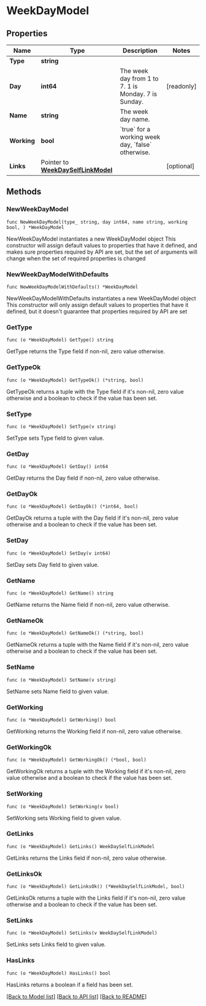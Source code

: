 # WeekDayModel

## Properties

Name | Type | Description | Notes
------------ | ------------- | ------------- | -------------
**Type** | **string** |  | 
**Day** | **int64** | The week day from 1 to 7. 1 is Monday. 7 is Sunday. | [readonly] 
**Name** | **string** | The week day name. | 
**Working** | **bool** | &#x60;true&#x60; for a working week day, &#x60;false&#x60; otherwise. | 
**Links** | Pointer to [**WeekDaySelfLinkModel**](WeekDaySelfLinkModel.md) |  | [optional] 

## Methods

### NewWeekDayModel

`func NewWeekDayModel(type_ string, day int64, name string, working bool, ) *WeekDayModel`

NewWeekDayModel instantiates a new WeekDayModel object
This constructor will assign default values to properties that have it defined,
and makes sure properties required by API are set, but the set of arguments
will change when the set of required properties is changed

### NewWeekDayModelWithDefaults

`func NewWeekDayModelWithDefaults() *WeekDayModel`

NewWeekDayModelWithDefaults instantiates a new WeekDayModel object
This constructor will only assign default values to properties that have it defined,
but it doesn't guarantee that properties required by API are set

### GetType

`func (o *WeekDayModel) GetType() string`

GetType returns the Type field if non-nil, zero value otherwise.

### GetTypeOk

`func (o *WeekDayModel) GetTypeOk() (*string, bool)`

GetTypeOk returns a tuple with the Type field if it's non-nil, zero value otherwise
and a boolean to check if the value has been set.

### SetType

`func (o *WeekDayModel) SetType(v string)`

SetType sets Type field to given value.


### GetDay

`func (o *WeekDayModel) GetDay() int64`

GetDay returns the Day field if non-nil, zero value otherwise.

### GetDayOk

`func (o *WeekDayModel) GetDayOk() (*int64, bool)`

GetDayOk returns a tuple with the Day field if it's non-nil, zero value otherwise
and a boolean to check if the value has been set.

### SetDay

`func (o *WeekDayModel) SetDay(v int64)`

SetDay sets Day field to given value.


### GetName

`func (o *WeekDayModel) GetName() string`

GetName returns the Name field if non-nil, zero value otherwise.

### GetNameOk

`func (o *WeekDayModel) GetNameOk() (*string, bool)`

GetNameOk returns a tuple with the Name field if it's non-nil, zero value otherwise
and a boolean to check if the value has been set.

### SetName

`func (o *WeekDayModel) SetName(v string)`

SetName sets Name field to given value.


### GetWorking

`func (o *WeekDayModel) GetWorking() bool`

GetWorking returns the Working field if non-nil, zero value otherwise.

### GetWorkingOk

`func (o *WeekDayModel) GetWorkingOk() (*bool, bool)`

GetWorkingOk returns a tuple with the Working field if it's non-nil, zero value otherwise
and a boolean to check if the value has been set.

### SetWorking

`func (o *WeekDayModel) SetWorking(v bool)`

SetWorking sets Working field to given value.


### GetLinks

`func (o *WeekDayModel) GetLinks() WeekDaySelfLinkModel`

GetLinks returns the Links field if non-nil, zero value otherwise.

### GetLinksOk

`func (o *WeekDayModel) GetLinksOk() (*WeekDaySelfLinkModel, bool)`

GetLinksOk returns a tuple with the Links field if it's non-nil, zero value otherwise
and a boolean to check if the value has been set.

### SetLinks

`func (o *WeekDayModel) SetLinks(v WeekDaySelfLinkModel)`

SetLinks sets Links field to given value.

### HasLinks

`func (o *WeekDayModel) HasLinks() bool`

HasLinks returns a boolean if a field has been set.


[[Back to Model list]](../README.md#documentation-for-models) [[Back to API list]](../README.md#documentation-for-api-endpoints) [[Back to README]](../README.md)



